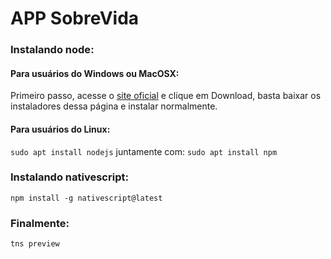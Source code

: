 # APP SobreVida

### **Instalando node**:

#### Para usuários do Windows ou MacOSX: 
Primeiro passo, acesse o [site oficial](http://nodejs.org) e clique em Download, basta baixar os instaladores dessa página e instalar normalmente.

#### Para usuários do Linux: 
`sudo apt install nodejs`
juntamente com: 
`sudo apt install npm`

### **Instalando nativescript**:
`npm install -g nativescript@latest`
### Finalmente:
`tns preview`

